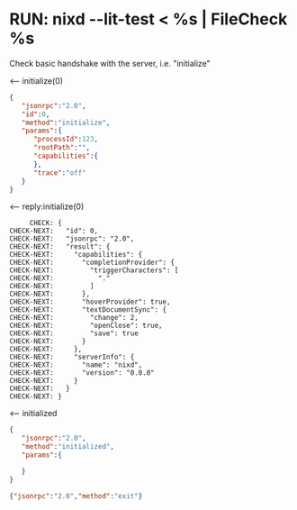 # RUN: nixd --lit-test < %s | FileCheck %s

Check basic handshake with the server, i.e. "initialize"

<-- initialize(0)

```json
{
   "jsonrpc":"2.0",
   "id":0,
   "method":"initialize",
   "params":{
      "processId":123,
      "rootPath":"",
      "capabilities":{
      },
      "trace":"off"
   }
}
```

<-- reply:initialize(0)

```
     CHECK: {
CHECK-NEXT:   "id": 0,
CHECK-NEXT:   "jsonrpc": "2.0",
CHECK-NEXT:   "result": {
CHECK-NEXT:     "capabilities": {
CHECK-NEXT:       "completionProvider": {
CHECK-NEXT:         "triggerCharacters": [
CHECK-NEXT:           "."
CHECK-NEXT:         ]
CHECK-NEXT:       },
CHECK-NEXT:       "hoverProvider": true,
CHECK-NEXT:       "textDocumentSync": {
CHECK-NEXT:         "change": 2,
CHECK-NEXT:         "openClose": true,
CHECK-NEXT:         "save": true
CHECK-NEXT:       }
CHECK-NEXT:     },
CHECK-NEXT:     "serverInfo": {
CHECK-NEXT:       "name": "nixd",
CHECK-NEXT:       "version": "0.0.0"
CHECK-NEXT:     }
CHECK-NEXT:   }
CHECK-NEXT: }
```

<-- initialized

```json
{
   "jsonrpc":"2.0",
   "method":"initialized",
   "params":{

   }
}
```


```json
{"jsonrpc":"2.0","method":"exit"}
```
